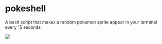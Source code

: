 # pokeshell
A bash script that makes a random pokemon sprite appear in your terminal every 15 seconds

<img src="https://media.discordapp.net/attachments/1017101584439726214/1161403821206016152/image.png?ex=65382c98&is=6525b798&hm=0bbeeb62e77800610d1a68d4cd43ebd243f00b8f8e67ec33a61e414c46e8e6bf&=&width=535&height=701">
